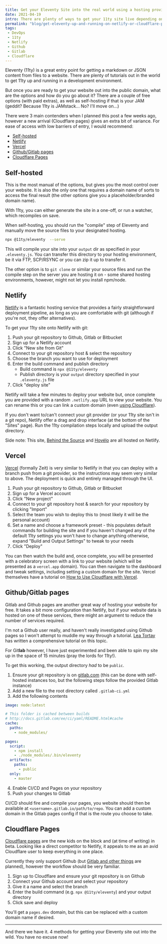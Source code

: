 ```yaml
---
title: Get your Eleventy Site into the real world using a hosting provider like Netlify or Git pages
date: 2021-04-19
intro: There are plenty of ways to get your 11ty site live depending on preferences and skill set, this blog walks through a few of the popular ones including Gitlab pages, Vercel, Netlify and Cloudflare pages
permalink: "blog/get-eleventy-up-and-running-on-netlify-or-cloudflare-pages/"
tags:
 - DevOps
 - 11ty
 - Netlify
 - Github
 - Gitlab
 - Cloudflare
---
```


Eleventy (11ty) is a great entry point for getting a markdown or JSON content from files to a website. There are plenty of tutorials out in the world to get 11ty up and running in a development environment.

But once you are ready to get your website out into the public domain, what are the options and how do you go about it? There are a couple of free options (with paid extras), as well as self-hosting if that is your JAM (geddit? Because 11ty is JAMstack... No? I'll move on...)

There were 3 main contenders when I planned this post a few weeks ago, however a new arrival (Cloudflare pages) gives an extra bit of variance. For ease of access with low barriers of entry, I would recommend:

- [Self-hosted](#self-hosted)
- [Netlify](#netlify)
- [Vercel](#vercel)
- [Github/Gitlab pages](#githubgitlab-pages)
- [Cloudflare Pages](#cloudflare-pages)

<a name="self-hosted"></a>

## Self-hosted

This is the most manual of the options, but gives you the most control over your website. It is also the only one that requires a domain name of sorts to access the final result (the other options give you a placeholder/branded domain name).

With 11ty, you can either generate the site in a one-off, or run a watcher, which recompiles on save.

When self-hosting, you should run the "compile" step of Eleventy and manually move the source files to your designated hosting.

```bash
npx @11ty/eleventy  --serve
```

This will compile your site into your `output` dir as specified in your `.eleventy.js`. You can transfer this directory to your hosting environment, be it via FTP, SCP/RSYNC or you can zip it up to transfer it.

The other option is to `git clone` or similar your source files and run the compile step on the server you are hosting it on - some shared hosting environments, however, might not let you install npm/node.

<a name="netlify"></a>

## Netlify

[Netlify](https://www.netlify.com/) is a fantastic hosting service that provides a fairly straightforward deployment pipeline, as long as you are comfortable with git (although if you're not, they offer alternatives).

To get your 11ty site onto Netlify with git:

1. Push your git repository to Github, Gitlab or Bitbucket
1. Sign up for a Netlify account
1. Click "New site from Git"
1. Connect to your git repository host & select the repository
1. Choose the branch you want to use for deployment
1. Enter the build command and publish directory
	- Build command is `npx @11ty/eleventy`
	- Publish directory is your `output` directory specified in your `.eleventy.js` file
1. Click "deploy site"

Netlify will take a few minutes to deploy your website but, once complete you are provided with a random `.netlify.app` URL to view your website. You can rename this or you can link a custom domain (even [using Cloudflare](https://www.mikestreety.co.uk/blog/setting-up-a-custom-domain-with-netlify-with-cloudflare-ssl)).

If you don't want to/can't connect your git provider (or your 11ty site isn't in a git repo), Netlify offer a drag and drop interface (at the bottom of the "Sites" page). Run the 11ty compilation steps locally and upload the output directory.

Side note: This site, [Behind the Source](https://www.behindthesource.co.uk/) and [Hovélo](https://hovelo.co.uk/) are all hosted on Netlify.

<a name="vercel"></a>

## Vercel

[Vercel](https://vercel.com/) (formally Zeit) is very similar to Netlify in that you can deploy with a branch push from a git provider, so the instructions may seem very similar to above. The deployment is quick and entirely managed through the UI.

1. Push your git repository to Github, Gitlab or Bitbucket
2. Sign up for a Vercel account
3. Click "New project"
4. Connect to your git repository host & search for your repository by clicking "Import"
5. Select the team you wish to deploy this to (most likely it will be the personal account)
6. Set a name and choose a framework preset - this populates default commands for building the site and if you haven't changed any of the default 11ty settings you won't have to change anything otherwise, expand "Build and Output Settings" to tweak to your needs
7. Click "Deploy"

You can then watch the build and, once complete, you will be presented with a celebratory screen with a link to your website (which will be presented as a `vercel.app` domain). You can then navigate to the dashboard and tweak settings, including setting a custom domain for the site. Vercel themselves have a tutorial on [How to Use Cloudflare with Vercel](https://vercel.com/support/articles/using-cloudflare-with-vercel).

<a name="githubgitlab-pages"></a>

## Github/Gitlab pages

Gitlab and Github pages are another great way of hosting your website for free. It takes a bit more configuration than Netlify, but if your website data is hosted on one of these services, there might an argument to reduce the number of services required.

I'm not a Github user really, and haven't really investigated using Github pages so I won't attempt to muddle my way through a tutorial. [Lea Tortay](https://www.linkedin.com/pulse/eleventy-github-pages-lea-tortay/) has written a comprehensive tutorial on this topic.

For Git**lab** however, I have just experimented and been able to spin my site up in the space of 15 minutes (pray the lords for 11ty!).

<div class="warning">To get this working, the output directory <em>had</em> to be <code>public</code>.</div>

1. Ensure your git repository is on [gitlab.com](https://gitlab.com/) (this can be done with self-hosted instances too, but the following steps follow the provided Gitlab instance)
1. Add a new file to the root directory called `.gitlab-ci.yml`
1. Add the following contents
```yaml
image: node:latest

# This folder is cached between builds
# http://docs.gitlab.com/ee/ci/yaml/README.html#cache
cache:
  paths:
    - node_modules/

pages:
  script:
    - npm install
    - ./node_modules/.bin/eleventy
  artifacts:
    paths:
      - public
  only:
    - master
```
4. Enable CI/CD and Pages on your repository
5. Push your changes to Gitlab

CI/CD should fire and compile your pages, you website should then be available at `<username>.gitlab.io/path/to/repo`. You can add a custom domain in the Gitlab pages config if that is the route you choose to take.

<a name="cloudflare-pages"></a>

## Cloudflare Pages

[Cloudflare pages](https://pages.cloudflare.com/) are the new kids on the block and (at time of writing) in beta. Looking like a direct competitor to Netlify, it appeals to me as an avid Cloudflare user to keep everything in one place.

Currently they only support Github (but [Gitlab and other things](https://developers.cloudflare.com/pages/platform/known-issues) are planned), however the workflow should be very familiar.

1. Sign up to Cloudflare and ensure your git repository is on Github
1. Connect your Github account and select your repository
1. Give it a name and select the branch
1. Enter the build command (e.g. `npx @11ty/eleventy`) and your output directory
1. Click save and deploy

You'll get a `pages.dev` domain, but this can be replaced with a custom domain name if desired.

- - -

And there we have it. 4 methods for getting your Eleventy site out into the wild. You have no excuse now!
